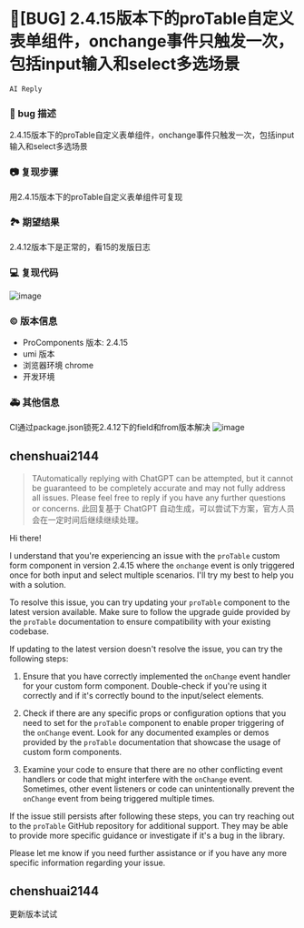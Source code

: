 # 🐛[BUG] 2.4.15版本下的proTable自定义表单组件，onchange事件只触发一次，包括input输入和select多选场景

`AI Reply`

### 🐛 bug 描述

2.4.15版本下的proTable自定义表单组件，onchange事件只触发一次，包括input输入和select多选场景

### 📷 复现步骤

用2.4.15版本下的proTable自定义表单组件可复现

### 🏞 期望结果

2.4.12版本下是正常的，看15的发版日志

### 💻 复现代码

![image](https://github.com/ant-design/pro-components/assets/131357495/731c0b8b-71b1-4c56-8092-0a02433eabf9)

### © 版本信息

- ProComponents 版本: 2.4.15
- umi 版本
- 浏览器环境 chrome
- 开发环境

### 🚑 其他信息

CI通过package.json锁死2.4.12下的field和from版本解决
![image](https://github.com/ant-design/pro-components/assets/131357495/16ba2857-4998-4658-8beb-5fe856672267)

## chenshuai2144

> TAutomatically replying with ChatGPT can be attempted, but it cannot be guaranteed to be completely accurate and may not fully address all issues. Please feel free to reply if you have any further questions or concerns.
> 此回复基于 ChatGPT 自动生成，可以尝试下方案，官方人员会在一定时间后继续继续处理。

Hi there!

I understand that you're experiencing an issue with the `proTable` custom form component in version 2.4.15 where the `onchange` event is only triggered once for both input and select multiple scenarios. I'll try my best to help you with a solution.

To resolve this issue, you can try updating your `proTable` component to the latest version available. Make sure to follow the upgrade guide provided by the `proTable` documentation to ensure compatibility with your existing codebase.

If updating to the latest version doesn't resolve the issue, you can try the following steps:

1. Ensure that you have correctly implemented the `onChange` event handler for your custom form component. Double-check if you're using it correctly and if it's correctly bound to the input/select elements.

2. Check if there are any specific props or configuration options that you need to set for the `proTable` component to enable proper triggering of the `onChange` event. Look for any documented examples or demos provided by the `proTable` documentation that showcase the usage of custom form components.

3. Examine your code to ensure that there are no other conflicting event handlers or code that might interfere with the `onChange` event. Sometimes, other event listeners or code can unintentionally prevent the `onChange` event from being triggered multiple times.

If the issue still persists after following these steps, you can try reaching out to the `proTable` GitHub repository for additional support. They may be able to provide more specific guidance or investigate if it's a bug in the library.

Please let me know if you need further assistance or if you have any more specific information regarding your issue.

## chenshuai2144

更新版本试试
